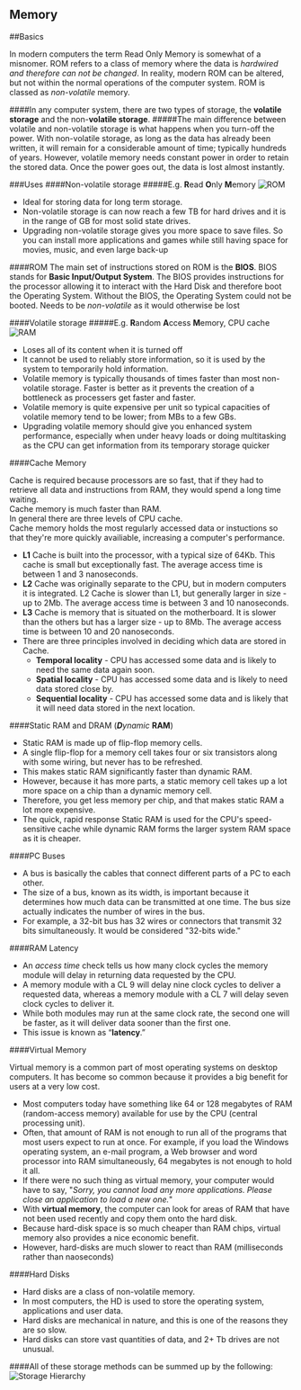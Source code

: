 
Memory
--------

##Basics

In modern computers the term Read Only Memory is somewhat of a misnomer.
ROM refers to a class of memory where the data is *hardwired and therefore can not be changed*. In reality, modern ROM can be altered, but not within the normal operations of the computer system.
ROM is classed as *non-volatile* memory.


####In any computer system, there are two types of storage, the **volatile storage** and the non-**volatile storage**. 
#####The main difference between volatile and non-volatile storage is what happens when you turn-off the power. With non-volatile storage, as long as the data has already been written, it will remain for a considerable amount of time; typically hundreds of years. However, volatile memory needs constant power in order to retain the stored data. Once the power goes out, the data is lost almost instantly.

###Uses
####Non-volatile storage 
#####E.g. <b>R</b>ead <b>O</b>nly <b>M</b>emory 
![ROM](http://amigakit.leamancomputing.com/catalog/images/kickstart-rom.jpg)
- Ideal for storing data for long term storage. 
- Non-volatile storage is can now reach a few TB for hard drives and it is in the range of GB for most solid state drives.
- Upgrading non-volatile storage gives you more space to save files. So you can install more applications and games while still having space for movies, music, and even large back-up 

####ROM
The main set of instructions stored on ROM is the **BIOS**.
BIOS stands for **Basic Input/Output System**.
The BIOS provides instructions for the processor allowing it to interact with the Hard Disk and therefore boot the Operating System.
Without the BIOS, the Operating System could not be booted.
Needs to be *non-volatile* as it would otherwise be lost


####Volatile storage 
#####E.g. <b>R</b>andom <b>A</b>ccess <b>M</b>emory, CPU cache
![RAM](https://panel.cinfu.com/images/kb/ram.jpg)

- Loses all of its content when it is turned off
- It cannot be used to reliably store information, so it is used by the system to temporarily hold information. 
- Volatile memory is typically thousands of times faster than most non-volatile storage. Faster is better as it prevents the creation of a bottleneck as processers get faster and faster.
- Volatile memory is quite expensive per unit so typical capacities of volatile memory tend to be lower; from MBs to a few GBs.
- Upgrading volatile memory should give you enhanced system performance, especially when under heavy loads or doing multitasking as the CPU can get information from its temporary storage quicker

####Cache Memory

Cache is required because processors are so fast, that if they had to retrieve all data and instructions from RAM, they would spend a long time waiting.   
Cache memory is much faster than RAM.  
In general there are three levels of CPU cache.  
Cache memory holds the most regularly accessed data or instuctions so that they're more quickly availiable, increasing a computer's performance.  

- **L1** Cache is built into the processor, with a typical size of 64Kb. This cache is small but exceptionally fast. The average access time is between 1 and 3 nanoseconds.
- **L2** Cache was originally separate to the CPU, but in modern computers it is integrated. L2 Cache is slower than L1, but generally larger in size - up to 2Mb. The average access time is between 3 and 10 nanoseconds.
- **L3** Cache is memory that is situated on the motherboard. It is slower than the others but has a larger size - up to 8Mb. The average access time is between 10 and 20 nanoseconds.
- There are three principles involved in deciding which data are stored in Cache.
  - **Temporal locality** - CPU has accessed some data and is likely to need the same data again soon.
  - **Spatial locality** - CPU has accessed some data and is likely to need data stored close by.
  - **Sequential locality** - CPU has accessed some data and is likely that it will need data stored in the next location.


####Static RAM and DRAM
(*<b>D</b>ynamic* **RAM**)

- Static RAM is made up of flip-flop memory cells.
- A single flip-flop for a memory cell takes four or six transistors along with some wiring, but never has to be refreshed. 
- This makes static RAM significantly faster than dynamic RAM. 
- However, because it has more parts, a static memory cell takes up a lot more space on a chip than a dynamic memory cell. 
- Therefore, you get less memory per chip, and that makes static RAM a lot more expensive.
- The quick, rapid response Static RAM is used for the CPU's speed-sensitive cache while dynamic RAM forms the larger system RAM space as it is cheaper.


####PC Buses

- A bus is basically the cables that connect different parts of a PC to each other.
- The size of a bus, known as its width, is important because it determines how much data can be transmitted at one time. The bus size actually indicates the number of wires in the bus. 
 - For example, a 32-bit bus has 32 wires or connectors that transmit 32 bits simultaneously. It would be considered "32-bits wide." 

####RAM Latency

- An *access time* check tells us how many clock cycles the memory module will delay in returning data requested by the CPU. 
 - A memory module with a CL 9 will delay nine clock cycles to deliver a requested data, whereas a memory module with a CL 7 will delay seven clock cycles to deliver it. 
 - While both modules may run at the same clock rate, the second one will be faster, as it will deliver data sooner than the first one. 
- This issue is known as “**latency**.” 

####Virtual Memory

Virtual memory is a common part of most operating systems on desktop computers. It has become so common because it provides a big benefit for users at a very low cost.

- Most computers today have something like 64 or 128 megabytes of RAM (random-access memory) available for use by the CPU (central processing unit). 
- Often, that amount of RAM is not enough to run all of the programs that most users expect to run at once. For example, if you load the Windows operating system, an e-mail program, a Web browser and word processor into RAM simultaneously, 64 megabytes is not enough to hold it all. 
- If there were no such thing as virtual memory, your computer would have to say, "*Sorry, you cannot load any more applications. Please close an application to load a new one.*" 
- With **virtual memory**, the computer can look for areas of RAM that have not been used recently and copy them onto the hard disk. 
- Because hard-disk space is so much cheaper than RAM chips, virtual memory also provides a nice economic benefit.
- However, hard-disks are much slower to react than RAM (milliseconds rather than naoseconds) 

####Hard Disks

- Hard disks are a class of non-volatile memory.
- In most computers, the HD is used to store the operating system, applications and user data.
- Hard disks are mechanical in nature, and this is one of the reasons they are so slow.
- Hard disks can store vast quantities of data, and 2+ Tb drives are not unusual.


####All of these storage methods can be summed up by the following:
![Storage Hierarchy](https://bournetocode.com/projects/GCSE_Computing_Fundamentals/pages/img/computer-memory-pyramid.gif)
